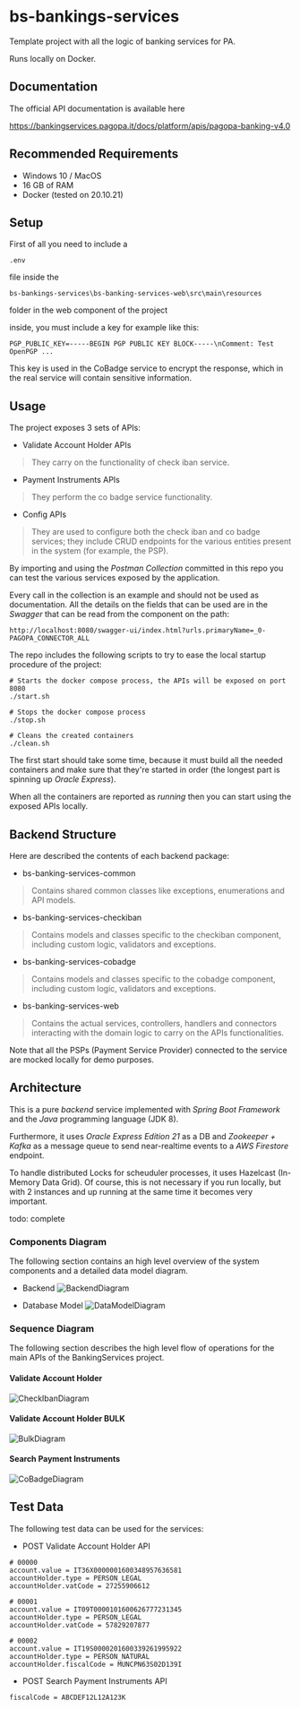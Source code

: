 # bs-bankings-services

Template project with all the logic of banking services for PA.

Runs locally on Docker.

## Documentation
The official API documentation is available here

<https://bankingservices.pagopa.it/docs/platform/apis/pagopa-banking-v4.0>

## Recommended Requirements

* Windows 10 / MacOS
* 16 GB of RAM
* Docker (tested on 20.10.21)

## Setup

First of all you need to include a
```
.env
```
file inside the 
```
bs-bankings-services\bs-banking-services-web\src\main\resources
```
folder in the web component of the project

inside, you must include a key for example like this:
```
PGP_PUBLIC_KEY=-----BEGIN PGP PUBLIC KEY BLOCK-----\nComment: Test OpenPGP ...
```
This key is used in the CoBadge service to encrypt the response, which in the real service will contain sensitive information.

## Usage

The project exposes 3 sets of APIs:
* Validate Account Holder APIs
> They carry on the functionality of check iban service.
* Payment Instruments APIs
> They perform the co badge service functionality.
* Config APIs
> They are used to configure both the check iban and co badge services; they include CRUD endpoints for the various entities present in the system (for example, the PSP).

By importing and using the *Postman Collection* committed in this repo you can test the various services exposed by the application.

Every call in the collection is an example and should not be used as documentation. All the details on the fields that can be used are in the *Swagger* that can be read from the component on the path:
```
http://localhost:8080/swagger-ui/index.html?urls.primaryName=_0-PAGOPA_CONNECTOR_ALL
```

The repo includes the following scripts to try to ease the local startup procedure of the project:
```
# Starts the docker compose process, the APIs will be exposed on port 8080
./start.sh

# Stops the docker compose process
./stop.sh

# Cleans the created containers
./clean.sh
```
The first start should take some time, because it must build all the needed containers and make sure that they're started in order (the longest part is spinning up *Oracle Express*).

When all the containers are reported as *running* then you can start using the exposed APIs locally.

## Backend Structure

Here are described the contents of each backend package:

* bs-banking-services-common

>Contains shared common classes like exceptions, enumerations and API models.


* bs-banking-services-checkiban

>Contains models and classes specific to the checkiban component, including custom logic, validators and exceptions.


* bs-banking-services-cobadge

>Contains models and classes specific to the cobadge component, including custom logic, validators and exceptions.


* bs-banking-services-web

>Contains the actual services, controllers, handlers and connectors interacting with the domain logic to carry on the APIs functionalities.

Note that all the PSPs (Payment Service Provider) connected to the service are mocked locally for demo purposes.


## Architecture

This is a pure *backend* service implemented with *Spring Boot Framework* and the *Java* programming language (JDK 8).

Furthermore, it uses *Oracle Express Edition 21* as a DB and *Zookeeper + Kafka* as a message queue to send near-realtime events to a *AWS Firestore* endpoint.

To handle distributed Locks for scheuduler processes, it uses Hazelcast (In-Memory Data Grid).
Of course, this is not necessary if you run locally, but with 2 instances and up running at the same time it becomes very important.

todo: complete

### Components Diagram

The following section contains an high level overview of the system components and a detailed data model diagram.

* Backend
![BackendDiagram](doc/BankingServices-Diagrams.png)

* Database Model
![DataModelDiagram](doc/pagopa_db_tables.png)

### Sequence Diagram
The following section describes the high level flow of operations for the main APIs of the BankingServices project.

#### Validate Account Holder
![CheckIbanDiagram](doc/check_iban_sequence.png)

#### Validate Account Holder BULK
![BulkDiagram](doc/bulk_sequence.png)

#### Search Payment Instruments
![CoBadgeDiagram](doc/co_badge_sequence.png)

## Test Data

The following test data can be used for the services:

* POST Validate Account Holder API

```
# 00000
account.value = IT36X0000001600348957636581
accountHolder.type = PERSON_LEGAL
accountHolder.vatCode = 27255906612

# 00001
account.value = IT09T0000101600626777231345
accountHolder.type = PERSON_LEGAL
accountHolder.vatCode = 57829207877

# 00002
account.value = IT19S0000201600339261995922
accountHolder.type = PERSON_NATURAL
accountHolder.fiscalCode = MUNCPN63S02D139I
```

* POST Search Payment Instruments API
```
fiscalCode = ABCDEF12L12A123K
```
